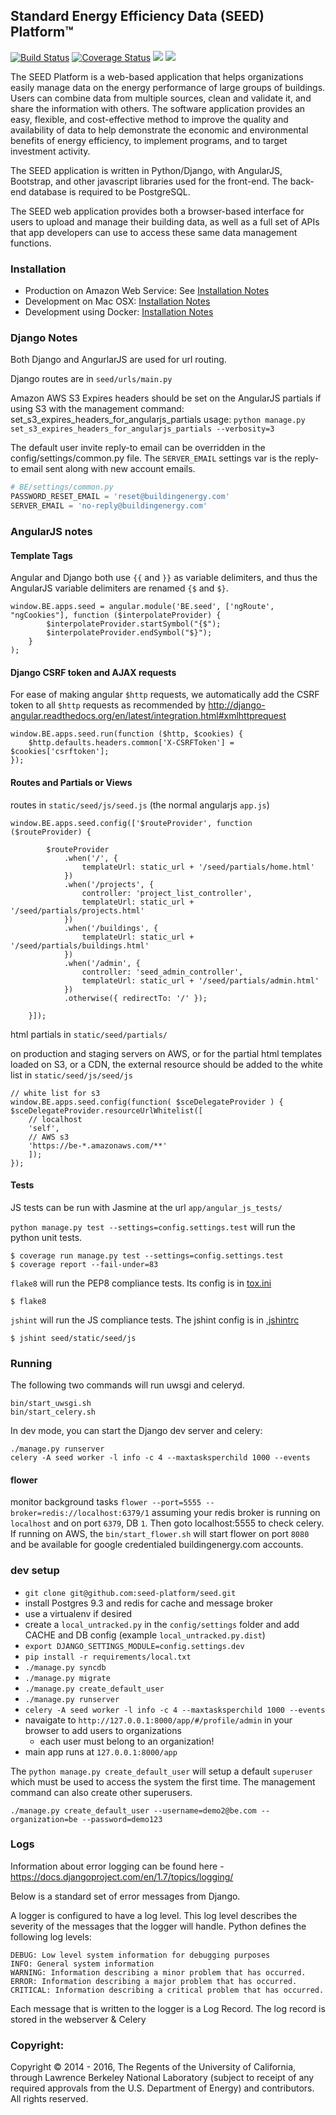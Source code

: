 ## Standard Energy Efficiency Data (SEED) Platform™
[![Build Status][travis-img]][travis-url] [![Coverage Status][coveralls-img]][coveralls-url] [![](https://readthedocs.org/projects/seed-platform/badge/?version=stable)](http://seed-platform.readthedocs.org/en/stable/) [![](https://readthedocs.org/projects/seed-platform/badge/?version=latest)](http://seed-platform.readthedocs.org/en/latest/)

The SEED Platform is a web-based application that helps organizations easily manage data on the energy performance of large groups of buildings. Users can combine data from multiple sources, clean and validate it, and share the information with others. The software application provides an easy, flexible, and cost-effective method to improve the quality and availability of data to help demonstrate the economic and environmental benefits of energy efficiency, to implement programs, and to target investment activity.

The SEED application is written in Python/Django, with AngularJS, Bootstrap, and other javascript libraries used for the front-end. The back-end database is required to be PostgreSQL.

The SEED web application provides both a browser-based interface for users to upload and manage their building data, as well as a full set of APIs that app developers can use to access these same data management functions.


### Installation
* Production on Amazon Web Service: See [Installation Notes](http://www.github.com/seed-platform/seed/wiki/Installation)
* Development on Mac OSX: [Installation Notes](https://github.com/SEED-platform/seed/wiki/Development-version-of-SEED-on-a-Mac-OSX)
* Development using Docker: [Installation Notes](https://github.com/SEED-platform/seed/wiki/Development-version-of-SEED-on-a-Docker)

### Django Notes
Both Django and AngurlarJS are used for url routing.

Django routes are in `seed/urls/main.py`

Amazon AWS S3 Expires headers should be set on the AngularJS partials if using S3 with the management command: set_s3_expires_headers_for_angularjs_partials
 usage: `python manage.py set_s3_expires_headers_for_angularjs_partials --verbosity=3`

The default user invite reply-to email can be overridden in the config/settings/common.py file. The `SERVER_EMAIL` settings var is the reply-to email sent along with new account emails.

```python
# BE/settings/common.py
PASSWORD_RESET_EMAIL = 'reset@buildingenergy.com'
SERVER_EMAIL = 'no-reply@buildingenergy.com'
```

### AngularJS notes

#### Template Tags
Angular and Django both use `{{` and `}}` as variable delimiters, and thus the AngularJS variable delimiters are renamed `{$` and `$}`.

```
window.BE.apps.seed = angular.module('BE.seed', ['ngRoute', "ngCookies"], function ($interpolateProvider) {
        $interpolateProvider.startSymbol("{$");
        $interpolateProvider.endSymbol("$}");
    }
);
```

#### Django CSRF token and AJAX requests
For ease of making angular `$http` requests, we automatically add the CSRF token to all `$http` requests as recommended by http://django-angular.readthedocs.org/en/latest/integration.html#xmlhttprequest

```
window.BE.apps.seed.run(function ($http, $cookies) {
    $http.defaults.headers.common['X-CSRFToken'] = $cookies['csrftoken'];
});
```

#### Routes and Partials or Views
routes in `static/seed/js/seed.js` (the normal angularjs `app.js`)

```
window.BE.apps.seed.config(['$routeProvider', function ($routeProvider) {

        $routeProvider
            .when('/', {
                templateUrl: static_url + '/seed/partials/home.html'
            })
            .when('/projects', {
                controller: 'project_list_controller',
                templateUrl: static_url + '/seed/partials/projects.html'
            })
            .when('/buildings', {
                templateUrl: static_url + '/seed/partials/buildings.html'
            })
            .when('/admin', {
                controller: 'seed_admin_controller',
                templateUrl: static_url + '/seed/partials/admin.html'
            })
            .otherwise({ redirectTo: '/' });

    }]);
```
html partials in `static/seed/partials/`

on production and staging servers on AWS, or for the partial html templates loaded on S3, or a CDN, the external resource should be added to the white list in `static/seed/js/seed/js`

```
// white list for s3
window.BE.apps.seed.config(function( $sceDelegateProvider ) {
$sceDelegateProvider.resourceUrlWhitelist([
    // localhost
    'self',
    // AWS s3
    'https://be-*.amazonaws.com/**'
    ]);
});
```

#### Tests
JS tests can be run with Jasmine at the url `app/angular_js_tests/`

`python manage.py test --settings=config.settings.test` will run the python unit tests.

```console
$ coverage run manage.py test --settings=config.settings.test
$ coverage report --fail-under=83
```

`flake8` will run the PEP8 compliance tests. Its config is in [tox.ini](tox.ini)

```console
$ flake8
```

`jshint` will run the JS compliance tests. The jshint config is in [.jshintrc](.jshintrc)

```console
$ jshint seed/static/seed/js
```

### Running
The following two commands will run uwsgi and celeryd.

```
bin/start_uwsgi.sh
bin/start_celery.sh
```

In dev mode, you can start the Django dev server and celery:

```
./manage.py runserver
celery -A seed worker -l info -c 4 --maxtasksperchild 1000 --events
```

#### flower
monitor background tasks `flower --port=5555 --broker=redis://localhost:6379/1`
assuming your redis broker is running on `localhost` and on port `6379`, DB `1`. Then goto localhost:5555 to check celery.
If running on AWS, the `bin/start_flower.sh` will start flower on port `8080` and be available for google credentialed buildingenergy.com accounts.

### dev setup
* `git clone git@github.com:seed-platform/seed.git`
* install Postgres 9.3 and redis for cache and message broker
* use a virtualenv if desired
* create a `local_untracked.py` in the `config/settings` folder and add CACHE and DB config (example `local_untracked.py.dist`)
* `export DJANGO_SETTINGS_MODULE=config.settings.dev`
* `pip install -r requirements/local.txt`
* `./manage.py syncdb`
* `./manage.py migrate`
* `./manage.py create_default_user`
* `./manage.py runserver`
* `celery -A seed worker -l info -c 4 --maxtasksperchild 1000 --events`
* navaigate to `http://127.0.0.1:8000/app/#/profile/admin` in your browser to add users to organizations
    * each user must belong to an organization!
* main app runs at `127.0.0.1:8000/app`

The `python manage.py create_default_user` will setup a default `superuser`
which must be used to access the system the first time. The management command
can also create other superusers.

```console
./manage.py create_default_user --username=demo2@be.com --organization=be --password=demo123
```

### Logs
Information about  error logging can be found here - https://docs.djangoproject.com/en/1.7/topics/logging/

Below is a standard set of error messages from Django.

A logger is configured to have a log level. This log level describes the severity of the messages that the logger will handle. Python defines the following log levels:

    DEBUG: Low level system information for debugging purposes
    INFO: General system information
    WARNING: Information describing a minor problem that has occurred.
    ERROR: Information describing a major problem that has occurred.
    CRITICAL: Information describing a critical problem that has occurred.

Each message that is written to the logger is a Log Record. The log record is stored in the webserver & Celery

### Copyright:
Copyright ©  2014 - 2016, The Regents of the University of California, through Lawrence Berkeley National Laboratory (subject to receipt of any required approvals from the U.S. Department of Energy) and contributors. All rights reserved.



[travis-img]: https://travis-ci.org/SEED-platform/seed.svg?branch=develop
[travis-url]: https://travis-ci.org/SEED-platform/seed
[coveralls-img]: https://coveralls.io/repos/SEED-platform/seed/badge.svg
[coveralls-url]: https://coveralls.io/github/SEED-platform/seed
